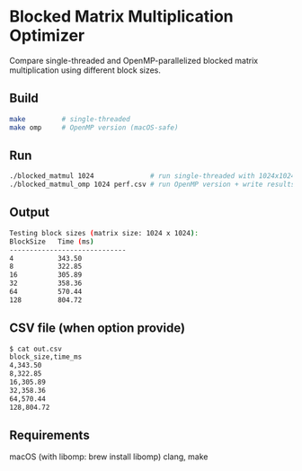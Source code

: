 # Blocked Matrix Multiplication Optimizer

Compare single-threaded and OpenMP-parallelized blocked matrix multiplication using different block sizes.

## Build

```bash
make         # single-threaded
make omp     # OpenMP version (macOS-safe)
```

## Run
```bash
./blocked_matmul 1024              # run single-threaded with 1024x1024 matrix
./blocked_matmul_omp 1024 perf.csv # run OpenMP version + write results to CSV
```
## Output
```bash
Testing block sizes (matrix size: 1024 x 1024):
BlockSize	Time (ms)
-----------------------------
4         	343.50
8         	322.85
16        	305.89
32        	358.36
64        	570.44
128       	804.72
```
## CSV file (when option provide)
```bash
$ cat out.csv 
block_size,time_ms
4,343.50
8,322.85
16,305.89
32,358.36
64,570.44
128,804.72
```

## Requirements
macOS (with libomp: brew install libomp)
clang, make
